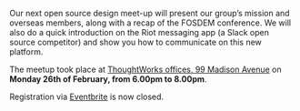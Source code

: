 Our next open source design meet-up will present our group’s mission and overseas members, along with a recap of the FOSDEM conference. We will also do a quick introduction on the Riot messaging app (a Slack open source competitor) and show you how to communicate on this new platform.

The meetup took place at [ThoughtWorks offices, 99 Madison Avenue](https://www.google.com/maps/place/ThoughtWorks,+Inc./@40.7446828,-73.9870632,17z/data=!4m5!3m4!1s0x89c259a7c4fab243:0x7a7b1b141a048edf!8m2!3d40.7446828!4d-73.9848745) on **Monday 26th of February, from 6.00pm to 8.00pm**.

Registration via [Eventbrite](https://www.eventbrite.com/e/open-source-design-meetup-tickets-42963764777?aff=utm_source%3Deb_email%26utm_medium%3Demail%26utm_campaign%3Dnew_event_email&utm_term=eventurl_text) is now closed.

